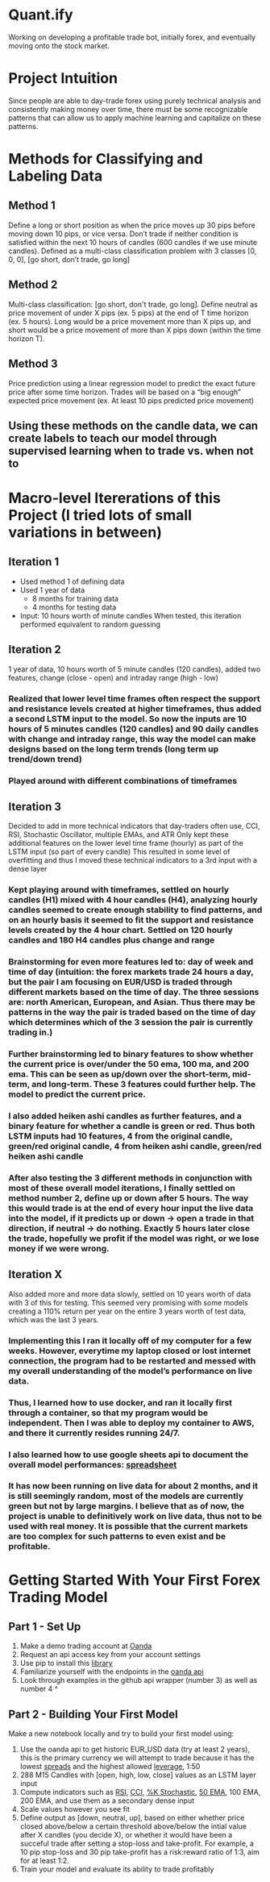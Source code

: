 # Quant.ify
Working on developing a profitable trade bot, initially forex, and eventually moving onto the stock market.

# Project Intuition
Since people are able to day-trade forex using purely technical analysis and consistently making money over time, there must be some recognizable patterns that can allow us to apply machine learning and capitalize on these patterns.

# Methods for Classifying and Labeling Data
## Method 1
Define a long or short position as when the price moves up 30 pips before moving down 10 pips, or vice versa. Don’t trade if neither condition is satisfied within the next 10 hours of candles (600 candles if we use minute candles). Defined as a multi-class classification problem with 3 classes [0, 0, 0], [go short, don’t trade, go long]

## Method 2
Multi-class classification: [go short, don't trade, go long]. Define neutral as price movement of under X pips (ex. 5 pips) at the end of T time horizon (ex. 5 hours). Long would be a price movement more than X pips up, and short would be a price movement of more than X pips down (within the time horizon T).

## Method 3
Price prediction using a linear regression model to predict the exact future price after some time horizon. Trades will be based on a “big enough” expected price movement (ex. At least 10 pips predicted price movement)

## Using these methods on the candle data, we can create labels to teach our model through supervised learning when to trade vs. when not to

# Macro-level Itererations of this Project (I tried lots of small variations in between)
## Iteration 1
* Used method 1 of defining data
* Used 1 year of data
  * 8 months for training data
  * 4 months for testing data
* Input: 10 hours worth of minute candles
When tested, this iteration performed equivalent to random guessing

## Iteration 2
1 year of data, 10 hours worth of 5 minute candles (120 candles), added two features, change (close - open) and intraday range (high - low)

### Realized that lower level time frames often respect the support and resistance levels created at higher timeframes, thus added a second LSTM input to the model. So now the inputs are 10 hours of 5 minutes candles (120 candles) and 90 daily candles with change and intraday range, this way the model can make designs based on the long term trends (long term up trend/down trend)

### Played around with different combinations of timeframes
## Iteration 3
Decided to add in more technical indicators that day-traders often use, CCI, RSI, Stochastic Oscillator, multiple EMAs, and ATR
Only kept these additional features on the lower level time frame (hourly) as part of the LSTM input (so part of every candle)
This resulted in some level of overfitting and thus I moved these technical indicators to a 3rd input with a dense layer

### Kept playing around with timeframes, settled on hourly candles (H1) mixed with 4 hour candles (H4), analyzing hourly candles seemed to create enough stability to find patterns, and on an hourly basis it seemed to fit the support and resistance levels created by the 4 hour chart. Settled on 120 hourly candles and 180 H4 candles plus change and range

### Brainstorming for even more features led to: day of week and time of day (intuition: the forex markets trade 24 hours a day, but the pair I am focusing on EUR/USD is traded through different markets based on the time of day. The three sessions are: north American, European, and Asian. Thus there may be patterns in the way the pair is traded based on the time of day which determines which of the 3 session the pair is currently trading in.)

### Further brainstorming led to binary features to show whether the current price is over/under the 50 ema, 100 ma, and 200 ema. This can be seen as up/down over the short-term, mid-term, and long-term. These 3 features could further help. The model to predict the current price.

### I also added heiken ashi candles as further features, and a binary feature for whether a candle is green or red. Thus both LSTM inputs had 10 features, 4 from the original candle, green/red original candle, 4 from heiken ashi candle, green/red heiken ashi candle

### After also testing the 3 different methods in conjunction with most of these overall model iterations, I finally settled on method number 2, define up or down after 5 hours. The way this would trade is at the end of every hour input the live data into the model, if it predicts up or down -> open a trade in that direction, if neutral -> do nothing. Exactly 5 hours later close the trade, hopefully we profit if the model was right, or we lose money if we were wrong.

## Iteration X
Also added more and more data slowly, settled on 10 years worth of data with 3 of this for testing. This seemed very promising with some models creating a 110% return per year on the entire 3 years worth of test data, which was the last 3 years.


### Implementing this I ran it locally off of my computer for a few weeks. However, everytime my laptop closed or lost internet connection, the program had to be restarted and messed with my overall understanding of the model’s performance on live data.

### Thus, I learned how to use docker, and ran it locally first through a container, so that my program would be independent. Then I was able to deploy my container to AWS, and there it currently resides running 24/7. 

### I also learned how to use google sheets api to document the overall model performances: [spreadsheet](https://docs.google.com/spreadsheets/d/1g1ghv8778tTjkO5G4p1kad8dGqkHZAfIY0B-Mh5o0o0/edit#gid=0)

### It has now been running on live data for about 2 months, and it is still seemingly random, most of the models are currently green but not by large margins. I believe that as of now, the project is unable to definitively work on live data, thus not to be used with real money. It is possible that the current markets are too complex for such patterns to even exist and be profitable.

# Getting Started With Your First Forex Trading Model
## Part 1 - Set Up
1. Make a demo trading account at [Oanda](https://www.oanda.com/apply/demo)
2. Request an api access key from your account settings
3. Use pip to install this [library](https://github.com/hootnot/oanda-api-v20)
4. Familiarize yourself with the endpoints in the [oanda api](http://developer.oanda.com/rest-live-v20/instrument-ep/)
5. Look through examples in the github api wrapper (number 3) as well as number 4 ^

## Part 2 - Building Your First Model
Make a new notebook locally and try to build your first model using:
1. Use the oanda api to get historic EUR_USD data (try at least 2 years), this is the primary currency we will attempt to trade because it has the lowest [spreads](https://www.dailyforex.com/forex-articles/2009/05/forex-spreads-the-basics/1030) and the highest allowed [leverage](https://www.investopedia.com/articles/forex/07/forex_leverage.asp), 1:50
2. 288 M15 Candles with [open, high, low, close] values as an LSTM layer input
3. Compute indicators such as [RSI](https://www.google.com/url?sa=t&rct=j&q=&esrc=s&source=web&cd=&cad=rja&uact=8&ved=2ahUKEwjXpIrZl8LvAhUDNH0KHYL5B6wQFjAAegQIBBAD&url=https%3A%2F%2Fwww.investopedia.com%2Fterms%2Fr%2Frsi.asp&usg=AOvVaw03QeCun2Y2fpO4fA_ZaFMm), [CCI](https://www.google.com/url?sa=t&rct=j&q=&esrc=s&source=web&cd=&ved=2ahUKEwjZtZbll8LvAhW1FTQIHdATCwUQFjABegQIAxAD&url=https%3A%2F%2Fwww.investopedia.com%2Fterms%2Fc%2Fcommoditychannelindex.asp&usg=AOvVaw15zI6NFRobwc814_uvGqXS), [%K Stochastic](https://www.google.com/url?sa=t&rct=j&q=&esrc=s&source=web&cd=&cad=rja&uact=8&ved=2ahUKEwj1yK7yl8LvAhV2JzQIHehSDJ8QFjAAegQICRAD&url=https%3A%2F%2Fwww.investopedia.com%2Fterms%2Fs%2Fstochasticoscillator.asp&usg=AOvVaw2a-tDvXJx9MnyamqWRHSgj), [50 EMA](https://www.google.com/url?sa=t&rct=j&q=&esrc=s&source=web&cd=&cad=rja&uact=8&ved=2ahUKEwjhqKD_l8LvAhUOFTQIHQ5cCVUQFjAAegQICBAD&url=https%3A%2F%2Fwww.investopedia.com%2Fterms%2Fe%2Fema.asp&usg=AOvVaw1ZcdUTJqie7SIDRGp6dvDH), 100 EMA, 200 EMA, and use them as a secondary dense input
4. Scale values however you see fit
5. Define output as [down, neutral, up], based on either whether price closed above/below a certain threshold above/below the intial value after X candles (you decide X), or whether it would have been a succeful trade after setting a stop-loss and take-profit. For example, a 10 pip stop-loss and 30 pip take-profit has a risk:reward ratio of 1:3, aim for at least 1:2. 
6. Train your model and evaluate its ability to trade profitably
